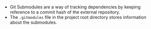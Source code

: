 - Git Submodules are a way of tracking dependencies by keeping reference to a commit hash of the external repository.
- The `.gitmodules` file in the project root directory stores information about the submodules.
